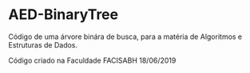 # AED-BinaryTree
Código de uma árvore binára de busca, para a matéria de Algoritmos e Estruturas de Dados.

Código criado na Faculdade FACISABH 
18/06/2019
